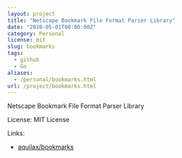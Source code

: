 ```yaml
---
layout: project
title: "Netscape Bookmark File Format Parser Library"
date: "2020-05-01T00:00:00Z"
category: Personal
license: mit
slug: bookmarks
tags:
  - github
  - Go
aliases:
  - /personal/bookmarks.html
url: /project/bookmarks.html
---
```


Netscape Bookmark File Format Parser Library

License: MIT License

Links:

* [aquilax/bookmarks](https://github.com/aquilax/bookmarks)
